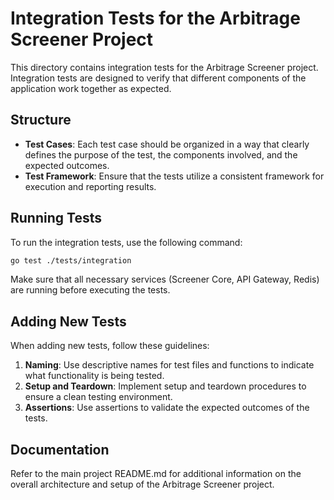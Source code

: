 # Integration Tests for the Arbitrage Screener Project

This directory contains integration tests for the Arbitrage Screener project. Integration tests are designed to verify that different components of the application work together as expected.

## Structure

- **Test Cases**: Each test case should be organized in a way that clearly defines the purpose of the test, the components involved, and the expected outcomes.
- **Test Framework**: Ensure that the tests utilize a consistent framework for execution and reporting results.

## Running Tests

To run the integration tests, use the following command:

```bash
go test ./tests/integration
```

Make sure that all necessary services (Screener Core, API Gateway, Redis) are running before executing the tests.

## Adding New Tests

When adding new tests, follow these guidelines:

1. **Naming**: Use descriptive names for test files and functions to indicate what functionality is being tested.
2. **Setup and Teardown**: Implement setup and teardown procedures to ensure a clean testing environment.
3. **Assertions**: Use assertions to validate the expected outcomes of the tests.

## Documentation

Refer to the main project README.md for additional information on the overall architecture and setup of the Arbitrage Screener project.